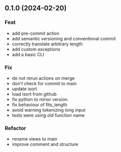## 0.1.0 (2024-02-20)

### Feat

- add pre-commit action
- add semantic versioning and conventional commit
- correctly translate arbitrary length
- add custom exceptions
- add a basic CLI

### Fix

- do not rerun actions on merge
- don't check for commit to main
- update isort
- load isort from github
- fix python to minor version
- fix behaviour of fits_length
- avoid warning tokenizing long input
- tests were using old function name

### Refactor

- rename views to main
- improve comment and structure
